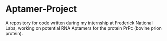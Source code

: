 # Aptamer-Project
A repository for code written during my internship at Frederick National Labs, working on potential RNA Aptamers for the protein PrPc (bovine prion protein).
